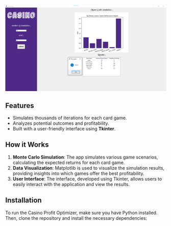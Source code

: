 ![Login Screen](HomeS.png)

## Features
- Simulates thousands of iterations for each card game.
- Analyzes potential outcomes and profitability.
- Built with a user-friendly interface using **Tkinter**.

## How it Works
1. **Monte Carlo Simulation**: The app simulates various game scenarios, calculating the expected returns for each card game.
2. **Data Visualization**: Matplotlib is used to visualize the simulation results, providing insights into which games offer the best profitability.
3. **User Interface**: The interface, developed using Tkinter, allows users to easily interact with the application and view the results.

## Installation
To run the Casino Profit Optimizer, make sure you have Python installed. Then, clone the repository and install the necessary dependencies:
